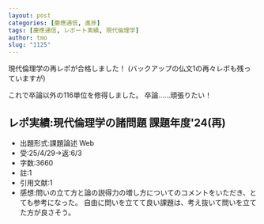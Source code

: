 ```yaml
---
layout: post
categories: [慶應通信, 進捗]
tags: [慶應通信, レポート実績, 現代倫理学]
author: tmo
slug: "1125"
---
```

現代倫理学の再レポが合格しました！
(バックアップの仏文1の再々レポも残っていますが)

これで卒論以外の116単位を修得しました。
卒論……頑張りたい！

## レポ実績:現代倫理学の諸問題 課題年度'24(再)
* 出題形式:課題論述 Web
* 受:25/4/29→返:6/3
* 字数:3660
* 註:1
* 引用文献:1
* 感想:問いの立て方と論の説得力の増し方についてのコメントをいただき、とても参考になった。
自由に問いを立てて良い課題は、考え抜いて問いを立てた方が良さそう。